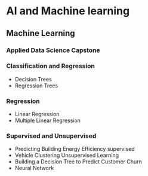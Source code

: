 # AI and Machine learning

## Machine Learning
### Applied Data Science Capstone
### Classification and Regression
* Decision Trees
* Regression Trees
### Regression
* Linear Regression
* Multiple Linear Regression
### Supervised and Unsupervised
* Predicting Building Energy Efficiency supervised
* Vehicle Clustering Unsupervised Learning
* Building a Decision Tree to Predict Customer Churn
* Neural Network


